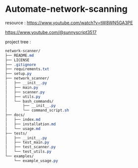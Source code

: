 # Automate-network-scanning

resource : https://www.youtube.com/watch?v=tW8WN5GA3PE


https://www.youtube.com/@sunnyscript3517


project tree :
```css
network-scanner/
├── README.md
├── LICENSE
├── .gitignore
├── requirements.txt
├── setup.py
├── network_scanner/
│   ├── __init__.py
│   ├── main.py
│   ├── scanner.py
│   ├── utils.py
│   └── bash_commands/
│       ├── __init__.py
│       └── command_script.sh
├── docs/
│   ├── index.md
│   ├── installation.md
│   └── usage.md
├── tests/
│   ├── __init__.py
│   ├── test_main.py
│   ├── test_scanner.py
│   └── test_utils.py
└── examples/
    └── example_usage.py

```
